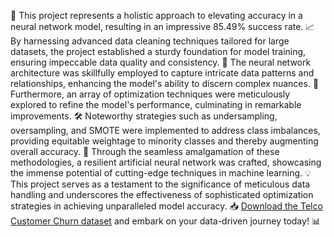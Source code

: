 🚀 This project represents a holistic approach to elevating accuracy in a neural network model, resulting in an impressive 85.49% success rate. 
📈 By harnessing advanced data cleaning techniques tailored for large datasets, the project established a sturdy foundation for model training, ensuring impeccable data quality and consistency. 
🧹 The neural network architecture was skillfully employed to capture intricate data patterns and relationships, enhancing the model's ability to discern complex nuances. 
🧠 Furthermore, an array of optimization techniques were meticulously explored to refine the model's performance, culminating in remarkable improvements. 
🛠️ Noteworthy strategies such as undersampling, oversampling, and SMOTE were implemented to address class imbalances, providing equitable weightage to minority classes and thereby augmenting overall accuracy. 
🎯 Through the seamless amalgamation of these methodologies, a resilient artificial neural network was crafted, showcasing the immense potential of cutting-edge techniques in machine learning. 
💡 This project serves as a testament to the significance of meticulous data handling and underscores the effectiveness of sophisticated optimization strategies in achieving unparalleled model accuracy.
📥 [Download the Telco Customer Churn dataset](https://www.kaggle.com/datasets/blastchar/telco-customer-churn) and embark on your data-driven journey today! 📊

